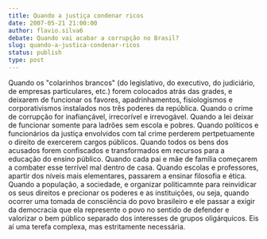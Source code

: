 ```yaml
---
title: Quando a justiça condenar ricos
date: 2007-05-21 21:00:00
author: flavio.silva6
debate: Quando vai acabar a corrupção no Brasil?
slug: quando-a-justica-condenar-ricos
status: publish 
type: post
---
```


Quando os "colarinhos brancos" (do legislativo, do executivo, do judiciário, de empresas particulares, etc.) forem colocados atrás das grades, e deixarem de funcionar os favores, apadrinhamentos, fisiologismos e corporativismos instalados nos três poderes da república. Quando o crime de corrupção for inafiançável, irrecorível e irrevogável. Quando a lei deixar de funcionar somente para ladrões sem escola e pobres. Quando políticos e funcionários da justiça envolvidos com tal crime perderem pertpetuamente o direito de exercerem cargos públicos. Quando todos os bens dos acusados forem confiscados e transformados em recursos para a educação do ensino público. Quando cada pai e mãe de família começarem a combater esse terrível mal dentro de casa. Quando escolas e professores, apartir dos níveis mais elementares, passarem a ensinar filosofia e ética. Quando a população, a sociedade, e organizar politicamnte para reinvidicar os seus direitos e precionar os poderes e as instituições, ou seja, quando ocorrer uma tomada de consciência do povo brasileiro e ele passar a exigir da democracia que ela represente o povo no sentido de defender e valorizar o bem público separado dos interesses de grupos oligárquicos. Eis aí uma terefa complexa, mas estritamente necessária.
